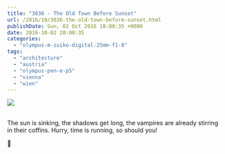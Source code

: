 ```yaml
---
title: "3636 - The Old Town Before Sunset"
url: /2016/10/3636-the-old-town-before-sunset.html
publishDate: Sun, 02 Oct 2016 18:00:35 +0000
date: 2016-10-02 20:00:35
categories: 
  - "olympus-m-zuiko-digital-25mm-f1-8"
tags: 
  - "architecture"
  - "austria"
  - "olympus-pen-e-p5"
  - "vienna"
  - "wien"
---
```

<div class="container">
<div class="center"><a target="_blank" href="https://d25zfm9zpd7gm5.cloudfront.net/1200x1200/2016/20160606_182952_lr.jpg"><img class="webfeedsFeaturedVisual" src="https://d25zfm9zpd7gm5.cloudfront.net/0600x0600/2016/20160606_182952_lr.jpg" /></a></div>
</div>
<br />

The sun is sinking, the shadows get long, the vampires are already stirring in their coffins. Hurry, time is running, so should you!

🙂
